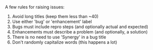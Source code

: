 A few rules for raising issues:

1. Avoid long titles (keep them less than ~40)
2. Use either 'bug' or 'enhancement' label
3. Bugs must include repro steps (and optionally actual and expected)
4. Enhancements must describe a problem (and optionally, a solution)
5. There is no need to use 'Synergy' in a bug title
6. Don't randomly capitalize words (this happens a lot)